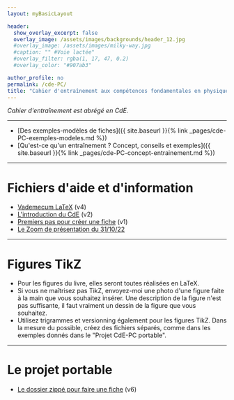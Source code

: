 ```yaml
---
layout: myBasicLayout

header:
  show_overlay_excerpt: false
  overlay_image: /assets/images/backgrounds/header_12.jpg
  #overlay_image: /assets/images/milky-way.jpg
  #caption: "" #Voie lactée"
  #overlay_filter: rgba(1, 17, 47, 0.2)
  #overlay_color: "#907ab3"

author_profile: no
permalink: /cde-PC/
title: "Cahier d'entraînement aux compétences fondamentales en physique-chimie"
---
```


*Cahier d'entraînement est abrégé en CdE.*

---

- [Des exemples-modèles de fiches]({{ site.baseurl }}{% link _pages/cde-PC-exemples-modeles.md %})
- [Qu'est-ce qu'un entraînement ? Concept, conseils et exemples]({{ site.baseurl }}{% link _pages/cde-PC-concept-entrainement.md %})

---

# Fichiers d'aide et d'information

- [Vademecum LaTeX](vademecum_LaTeX_v4.pdf) (v4)
- [L'introduction du CdE](introduction_CdE_PC_v2.pdf) (v2)
- [Premiers pas pour créer une fiche](documentation_CdE_PC_v1.pdf) (v1)
- [Le Zoom de présentation du 31/10/22](https://youtu.be/QzbzCrMlTi0)

---

# Figures TikZ

- Pour les figures du livre, elles seront toutes réalisées en LaTeX.
- Si vous ne maîtrisez pas TikZ, envoyez-moi une photo d'une figure faite à la main que vous souhaitez insérer. Une description de la figure n'est pas suffisante, il faut vraiment un dessin de la figure que vous souhaitez.
- Utilisez trigrammes et versionning également pour les figures TikZ. Dans la mesure du possible, créez des fichiers séparés, comme dans les exemples donnés dans le "Projet CdE-PC portable".


---

# Le projet portable

- [Le dossier zippé pour faire une fiche](Projet_CdE_PC_portable_v6.zip) (v6)

